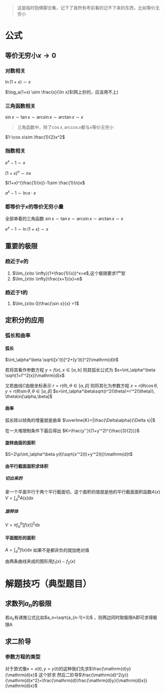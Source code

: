 >这是临时抱佛脚合集，记下了我所有考前看的记不下来的东西，比如等价无穷小
# 公式
## 等价无穷小$x\to 0$
###  对数相关
$\ln(1+x) \sim x$

$\log_a(1+x) \sim \frac{x}{\ln x}$(网上抄的，应该用不上)
###  三角函数相关
$\sin x \sim \tan x \sim \arcsin x \sim \arctan x \sim x$
>三角函数中，除了$\cos x, \arccos x$都与$x$等价无穷小

$1-\cos x\sim \frac{1}{2}x^2$
### 指数相关
$e^x-1\sim x$

$(1+x)^n\sim nx$

$(1+x)^{\frac{1}{n}}-1\sim \frac{1}{n}x$

$a^x-1 \sim \ln a\cdot x$

###  都等价于$x$的等价无穷小量
全部单着的三角函数
$\sin x\sim \tan x\sim \arcsin x\sim \arctan x\sim x$

$e^x-1\sim \ln(1+x)\sim x$

## 重要的极限
### 趋近于$e$的
1. $\lim_{x\to \infty}(1+\frac{1}{x})^x=e$,这个极限要求$1^\infty$型
2. $\lim_{x\to \infty}\frac{x+1}{x}=e$
### 趋近于1的
1. $\lim_{x\to 0}\frac{\sin x}{x} =1$

## 定积分的应用
### 弧长和曲率
#### 弧长
$\int_\alpha^\beta \sqrt{[x'(t)]^2+[y'(t)]^2}\mathrm{d}t$

若将其看作参数方程
$y=f(x), x\in [a,b]$
则其弧长公式为
$s=\int_\alpha^\beta \sqrt{1+f'^2(x)}\mathrm{d}x$

又若曲线$C$由极坐标表示
$r=r(\theta),\theta\in[\alpha,\beta]$
则将其化为参数方程
$x=r(\theta)\cos\theta,y=r(\theta)\sin\theta,\theta\in[\alpha,\beta]$
$s=\int_\alpha^\beta\sqrt{r^2(\theta)+r'^2(\theta)}, \theta\in[\alpha,\beta]$

#### 曲率
弧长除以倾角的增量就是曲率
$\overline{K}=|\frac{\Delta\alpha}{\Delta s}|$  

在一大堆限制条件下最后得出
$K=\frac{y''}{(1+y'^2)^{\frac{3}{2}}}$

#### 旋转曲面的面积
$S=2\pi\int_\alpha^\beta y(t)\sqrt{x'^2(t)+y'^2(t)}\mathrm{d}t$

#### 由平行截面面积求体积
##### 切出来的
拿一个平面平行于两个平行截面切，这个面积的值就是他的平行截面面积函数$A(x)$
$V=\int_a^bA(x)\mathrm{d}x$
##### 旋转体
$V=\pi\int_a^b[f(x)]^2\mathrm{d}x$

#### 平面图形的面积
$A=\int_a^bf(x)\mathrm{d}x$
如果不是都非负的就加绝对值

由两条曲线夹成的图形用$f_1(x)-f_2(x)$

# 解题技巧（典型题目）
## 求数列$a_n$的极限
若$a_n$有递推公式比如$a_n=\sqrt{a_{n-1}+3}$ ，则两边同时取极限A即可求得极限A
## 求二阶导
### 参数方程的类型
对于原式像$x=x(t),y=y(t)$的这种我们先求$\frac{\mathrm{d}y}{\mathrm{d}x}$
这个好求
然后二阶导$\frac{\mathrm{d}^2(y)}{\mathrm{d}x^2}=\frac{\mathrm{d}\frac{\mathrm{d}y}{\mathrm{d}x}}{\mathrm{d}x}$
